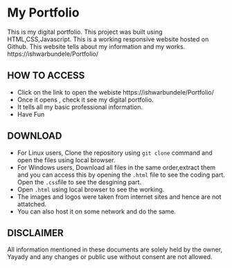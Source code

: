 # My Portfolio
This is my digital portfolio.
This project was built using HTML,CSS,Javascript. This is a working responsive website hosted on Github. This website tells about my information and my works.
https://ishwarbundele/Portfolio/


## HOW TO ACCESS
 - Click on the link to open the webiste  https://ishwarbundele/Portfolio/
- Once it opens , check it see my digital portfolio.
- It tells all my basic professional information.
- Have Fun

## DOWNLOAD
- For Linux users, Clone the repository using ``git clone`` command and open the files using local browser. 
- For Windows users, Download all files in the same order,extract them and you can access this by opening the `.html` file to see the coding part. Open the ` .css `file to see the desgining part.
-  Open ```.html``` using local browser to see the working.
- The images and logos were taken from internet sites and hence are not attatched.
-  You can also host it on some network and do the same.

## DISCLAIMER
All information mentioned in these documents are solely held by the owner, Yayady and any changes or public use without consent are not allowed.
